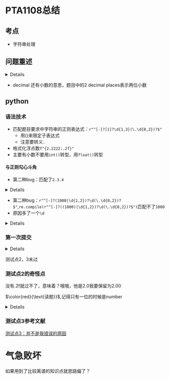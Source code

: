 # PTA1108总结
## 考点
- 字符串处理

## 问题重述

<details>
    <summary>Details</summary>

![](https://raw.githubusercontent.com/ednow/cloudimg/main/githubio/20210707213717.png)
</details>

+ decimal 还有小数的意思，题目中的2 decimal places表示两位小数

## python
### 语法技术
+ 匹配题目要求中字符串的正则表达式：`r"^[-]?[1]?\d{1,3}(\.\d{0,2})?$"`
  + 用()来限定子表达式
  + 注意要转义`.`
+ 格式化浮点数`f"{2.2222:.2f}"`
+ 主要有小数不要用`int()`转型，用`float()`转型

#### 与正则勾心斗角

+ 第二种bug：匹配了`2.3.4`

<details>
    <summary>Details</summary>


![](https://raw.githubusercontent.com/ednow/cloudimg/main/githubio/20210707222848.png)

</details>


+ 第二种bug：`r"^[-]?(1000|\d{1,2})?\d(\.\d{0,2})?$"`,`re.compile(r"^[-]?((1000)|\d{1,2})?\d(\.\d{0,2})?$")`匹配不了`1000`
+ 原因多了一个`\d`

<details>
    <summary>Details</summary>

![](https://raw.githubusercontent.com/ednow/cloudimg/main/githubio/20210707230713.png)

</details>



### 第一次提交
<details>
    <summary>Details</summary>

![](https://raw.githubusercontent.com/ednow/cloudimg/main/githubio/20210707222149.png)
</details>

测试点2，3未过


### 测试点2的奇怪点
没有.2f就过不了，意味着？哦哦，他是2.0我要保留为2.00

$\color{red}{\text{读题}}$,记得只有一位的时候是number

<details>
    <summary>Details</summary>


![](https://raw.githubusercontent.com/ednow/cloudimg/main/githubio/20210707233017.png)

</details>

### 测试点3参考文献

[测试点3：并不是我错误的原因](https://blog.csdn.net/yoyostan/article/details/101547103)

# 气急败坏
如果用到了比较离谱的知识点就思路偏了？